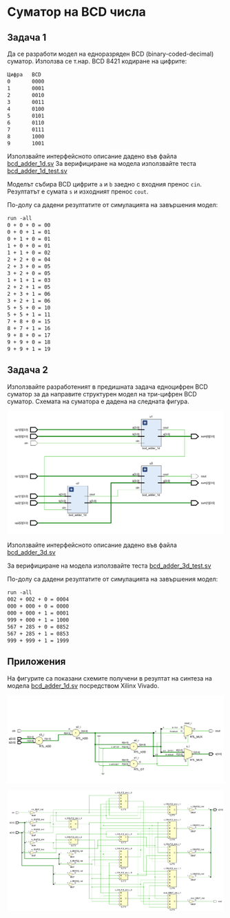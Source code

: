 # Суматор на BCD числа

## Задача 1

Да се разработи модел на едноразряден BCD (binary-coded-decimal) суматор.  Използва се т.нар.  BCD 8421 кодиране на цифрите:
```
Цифра	BCD
0		0000
1		0001
2		0010
3		0011
4		0100
5		0101
6		0110
7		0111
8		1000
9		1001
```
Използвайте интерфейсното описание дадено във файла [bcd_adder_1d.sv](bcd_adder_1d.sv)
За верифициране на модела използвайте теста [bcd_adder_1d_test.sv](bcd_adder_1d_test.sv)

Моделът събира BCD цифрите `a` и `b` заедно с входния пренос `cin`. 
Резултатът е сумата `s` и изходният пренос `cout`. 

По-долу са дадени резултатите от симулацията на завършения модел:
```
run -all
0 + 0 + 0 = 00
0 + 0 + 1 = 01
0 + 1 + 0 = 01
1 + 0 + 0 = 01
1 + 1 + 0 = 02
2 + 2 + 0 = 04
2 + 3 + 0 = 05
3 + 2 + 0 = 05
1 + 1 + 1 = 03
2 + 2 + 1 = 05
2 + 3 + 1 = 06
3 + 2 + 1 = 06
5 + 5 + 0 = 10
5 + 5 + 1 = 11
7 + 8 + 0 = 15
8 + 7 + 1 = 16
9 + 8 + 0 = 17
9 + 9 + 0 = 18
9 + 9 + 1 = 19
```

## Задача 2

Използвайте разработеният в предишната задача едноцифрен BCD суматор за да направите структурен модел на три-цифрен BCD суматор. Схемата на суматора е дадена на следната фигура.

![bcd_adder_3d](bcd_adder_3d.png)

Използвайте интерфейсното описание дадено във файла [bcd_adder_3d.sv](bcd_adder_3d.sv)

За верифициране на модела използвайте теста [bcd_adder_3d_test.sv](bcd_adder_3d_test.sv)

По-долу са дадени резултатите от симулацията на завършения модел:
```
run -all
002 + 002 + 0 = 0004
000 + 000 + 0 = 0000
000 + 000 + 1 = 0001
999 + 000 + 1 = 1000
567 + 285 + 0 = 0852
567 + 285 + 1 = 0853
999 + 999 + 1 = 1999
```

## Приложения

На фигурите са показани схемите получени в резултат на синтеза на модела [bcd_adder_1d.sv](bcd_adder_1d.sv) посредством Xilinx Vivado.

![RTL](bcd_adder_1d_rtl.png)

![CLB](bcd_adder_1d_synth.png)